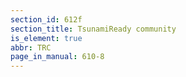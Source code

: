 ```yaml
---
section_id: 612f
section_title: TsunamiReady community
is_element: true
abbr: TRC
page_in_manual: 610-8
---
```

